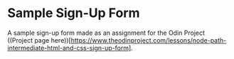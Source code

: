 # Sample Sign-Up Form
A sample sign-up form made as an assignment for the Odin Project ((Project page here))[https://www.theodinproject.com/lessons/node-path-intermediate-html-and-css-sign-up-form].